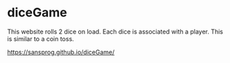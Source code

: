 # diceGame

This website rolls 2 dice on load. Each dice is associated with a player. This is similar to a coin toss.

https://sansprog.github.io/diceGame/
